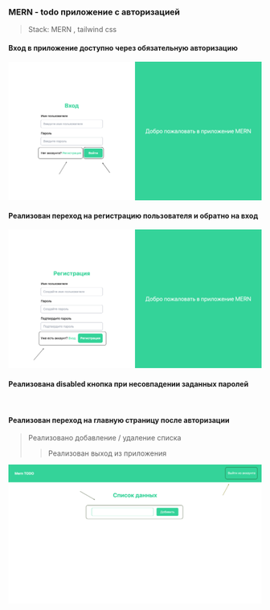 ### MERN - todo приложение с авторизацией 
> Stack: MERN , tailwind css
#### Вход в приложение доступно через обязательную авторизацию

<img src="./login.png" alt="">

#### Реализован переход на регистрацию пользователя и обратно на вход

<img src="./registration.png" alt="">

#### Реализована disabled кнопка при несовпадении заданных паролей

<img src="./validate password.png" alt="">

#### Реализован переход на главную страницу после авторизации
> Реализовано добавление / удаление списка
>> Реализован выход из приложения

<img src="./list.png" alt="">
